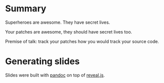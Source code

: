 # Summary

Superheroes are awesome. They have secret lives.

Your patches are awesome, they should have secret lives too.

Premise of talk: track your patches how you would track your source code.

# Generating slides

Slides were built with [pandoc](https://github.com/jgm/pandoc) on top of [reveal.js](https://github.com/hakimel/reveal.js).

